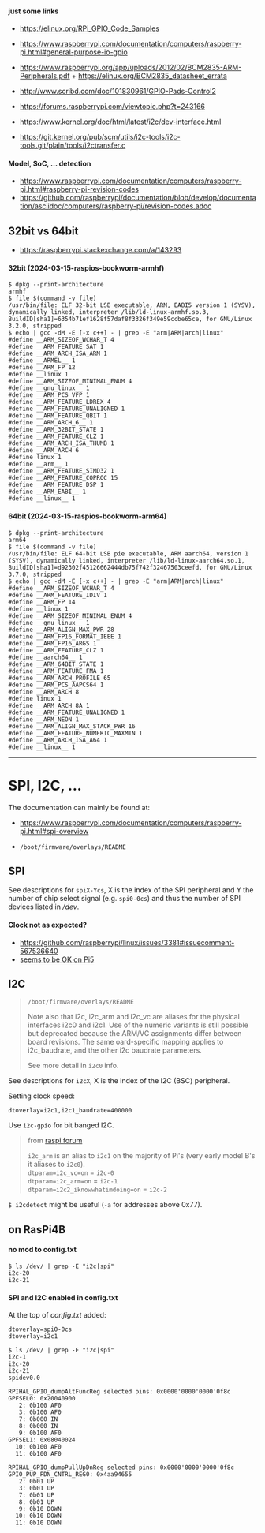 #### just some links
- https://elinux.org/RPi_GPIO_Code_Samples
- https://www.raspberrypi.com/documentation/computers/raspberry-pi.html#general-purpose-io-gpio
- https://www.raspberrypi.org/app/uploads/2012/02/BCM2835-ARM-Peripherals.pdf + https://elinux.org/BCM2835_datasheet_errata
- http://www.scribd.com/doc/101830961/GPIO-Pads-Control2
- https://forums.raspberrypi.com/viewtopic.php?t=243166

- https://www.kernel.org/doc/html/latest/i2c/dev-interface.html
- https://git.kernel.org/pub/scm/utils/i2c-tools/i2c-tools.git/plain/tools/i2ctransfer.c


#### Model, SoC, ... detection
- https://www.raspberrypi.com/documentation/computers/raspberry-pi.html#raspberry-pi-revision-codes
- https://github.com/raspberrypi/documentation/blob/develop/documentation/asciidoc/computers/raspberry-pi/revision-codes.adoc


## 32bit vs 64bit
- https://raspberrypi.stackexchange.com/a/143293
#### 32bit (2024-03-15-raspios-bookworm-armhf)
```
$ dpkg --print-architecture
armhf
$ file $(command -v file)
/usr/bin/file: ELF 32-bit LSB executable, ARM, EABI5 version 1 (SYSV), dynamically linked, interpreter /lib/ld-linux-armhf.so.3, BuildID[sha1]=6354b71ef1628f57daf8f3326f349e59ccbe65ce, for GNU/Linux 3.2.0, stripped
$ echo | gcc -dM -E [-x c++] - | grep -E "arm|ARM|arch|linux"
#define __ARM_SIZEOF_WCHAR_T 4
#define __ARM_FEATURE_SAT 1
#define __ARM_ARCH_ISA_ARM 1
#define __ARMEL__ 1
#define __ARM_FP 12
#define __linux 1
#define __ARM_SIZEOF_MINIMAL_ENUM 4
#define __gnu_linux__ 1
#define __ARM_PCS_VFP 1
#define __ARM_FEATURE_LDREX 4
#define __ARM_FEATURE_UNALIGNED 1
#define __ARM_FEATURE_QBIT 1
#define __ARM_ARCH_6__ 1
#define __ARM_32BIT_STATE 1
#define __ARM_FEATURE_CLZ 1
#define __ARM_ARCH_ISA_THUMB 1
#define __ARM_ARCH 6
#define linux 1
#define __arm__ 1
#define __ARM_FEATURE_SIMD32 1
#define __ARM_FEATURE_COPROC 15
#define __ARM_FEATURE_DSP 1
#define __ARM_EABI__ 1
#define __linux__ 1
```
#### 64bit (2024-03-15-raspios-bookworm-arm64)
```
$ dpkg --print-architecture
arm64
$ file $(command -v file)
/usr/bin/file: ELF 64-bit LSB pie executable, ARM aarch64, version 1 (SYSV), dynamically linked, interpreter /lib/ld-linux-aarch64.so.1, BuildID[sha1]=d92302f45126662444db75f742f32467503ceefd, for GNU/Linux 3.7.0, stripped
$ echo | gcc -dM -E [-x c++] - | grep -E "arm|ARM|arch|linux"
#define __ARM_SIZEOF_WCHAR_T 4
#define __ARM_FEATURE_IDIV 1
#define __ARM_FP 14
#define __linux 1
#define __ARM_SIZEOF_MINIMAL_ENUM 4
#define __gnu_linux__ 1
#define __ARM_ALIGN_MAX_PWR 28
#define __ARM_FP16_FORMAT_IEEE 1
#define __ARM_FP16_ARGS 1
#define __ARM_FEATURE_CLZ 1
#define __aarch64__ 1
#define __ARM_64BIT_STATE 1
#define __ARM_FEATURE_FMA 1
#define __ARM_ARCH_PROFILE 65
#define __ARM_PCS_AAPCS64 1
#define __ARM_ARCH 8
#define linux 1
#define __ARM_ARCH_8A 1
#define __ARM_FEATURE_UNALIGNED 1
#define __ARM_NEON 1
#define __ARM_ALIGN_MAX_STACK_PWR 16
#define __ARM_FEATURE_NUMERIC_MAXMIN 1
#define __ARM_ARCH_ISA_A64 1
#define __linux__ 1
```



---

# SPI, I2C, ...

The documentation can mainly be found at:
- https://www.raspberrypi.com/documentation/computers/raspberry-pi.html#spi-overview

- `/boot/firmware/overlays/README`

## SPI
See descriptions for `spiX-Ycs`, X is the index of the SPI peripheral and Y the number of chip select signal (e.g. `spi0-0cs`) and thus the number of SPI devices listed in _/dev_.

#### Clock not as expected?
- https://github.com/raspberrypi/linux/issues/3381#issuecomment-567536640
- [seems to be OK on Pi5](https://github.com/raspberrypi/linux/issues/3381#issuecomment-1893699525)

## I2C
> `/boot/firmware/overlays/README`
>
> Note also that i2c, i2c_arm and i2c_vc are aliases for the physical interfaces i2c0 and i2c1. Use of the numeric
> variants is still possible but deprecated because the ARM/VC assignments differ between board revisions. The same
> oard-specific mapping applies to i2c_baudrate, and the other i2c baudrate parameters.
>
> See more detail in `i2c0` info.

See descriptions for `i2cX`, X is the index of the I2C (BSC) peripheral.

Setting clock speed:
```
dtoverlay=i2c1,i2c1_baudrate=400000
```

Use `i2c-gpio` for bit banged I2C.

> from [raspi forum](https://forums.raspberrypi.com/viewtopic.php?t=154623#p1011384)
>
> `i2c_arm` is an alias to `i2c1` on the majority of Pi's (very early model B's it aliases to `i2c0`).</br>
> `dtparam=i2c_vc=on` = `i2c-0`</br>
> `dtparam=i2c_arm=on` = `i2c-1`</br>
> `dtparam=i2c2_iknowwhatimdoing=on` = `i2c-2`</br>

`$ i2cdetect` might be useful (`-a` for addresses above 0x77).

## on RasPi4B
#### no mod to config.txt
```
$ ls /dev/ | grep -E "i2c|spi"
i2c-20
i2c-21
```

#### SPI and I2C enabled in config.txt
At the top of _config.txt_ added:
```
dtoverlay=spi0-0cs
dtoverlay=i2c1
```

```
$ ls /dev/ | grep -E "i2c|spi"
i2c-1
i2c-20
i2c-21
spidev0.0
```

```
RPIHAL_GPIO_dumpAltFuncReg selected pins: 0x0000'0000'0000'0f8c
GPFSEL0: 0x20040900
   2: 0b100 AF0
   3: 0b100 AF0
   7: 0b000 IN
   8: 0b000 IN
   9: 0b100 AF0
GPFSEL1: 0x08040024
  10: 0b100 AF0
  11: 0b100 AF0

RPIHAL_GPIO_dumpPullUpDnReg selected pins: 0x0000'0000'0000'0f8c
GPIO_PUP_PDN_CNTRL_REG0: 0x4aa94655
   2: 0b01 UP
   3: 0b01 UP
   7: 0b01 UP
   8: 0b01 UP
   9: 0b10 DOWN
  10: 0b10 DOWN
  11: 0b10 DOWN
```
